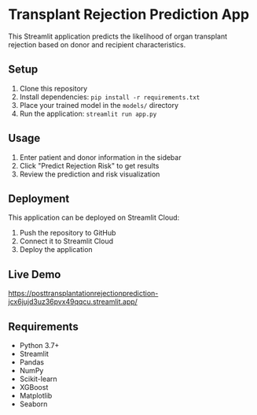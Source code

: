 # Transplant Rejection Prediction App

This Streamlit application predicts the likelihood of organ transplant rejection based on donor and recipient characteristics.

## Setup

1. Clone this repository
2. Install dependencies: `pip install -r requirements.txt`
3. Place your trained model in the `models/` directory
4. Run the application: `streamlit run app.py`

## Usage

1. Enter patient and donor information in the sidebar
2. Click "Predict Rejection Risk" to get results
3. Review the prediction and risk visualization

## Deployment

This application can be deployed on Streamlit Cloud:
1. Push the repository to GitHub
2. Connect it to Streamlit Cloud
3. Deploy the application

## Live Demo
https://posttransplantationrejectionprediction-jcx6jujd3uz36pvx49qqcu.streamlit.app/

## Requirements

- Python 3.7+
- Streamlit
- Pandas
- NumPy
- Scikit-learn
- XGBoost
- Matplotlib
- Seaborn
